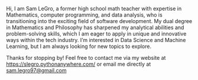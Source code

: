 Hi, I am Sam LeGro, a former high school math teacher with expertise in Mathematics, computer programming, and data analysis, who is transitioning into the exciting field of software development. My dual degree in Mathematics and Philosophy has sharpened my analytical abilities and problem-solving skills, which I am eager to apply in unique and innovative ways within the tech industry. I’m interested in Data Science and Machine Learning, but I am always looking for new topics to explore. 

Thanks for stopping by! Feel free to contact me via my website at https://slegro.pythonanywhere.com/ or email me directly at sam.legro97@gmail.com
